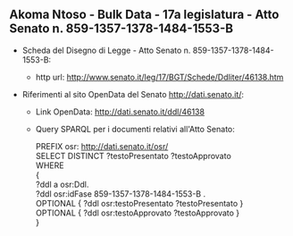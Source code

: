 ## Akoma Ntoso - Bulk Data - 17a legislatura - Atto Senato n. 859-1357-1378-1484-1553-B ##

* Scheda del Disegno di Legge - Atto Senato n. 859-1357-1378-1484-1553-B:
	* http url: http://www.senato.it/leg/17/BGT/Schede/Ddliter/46138.htm

* Riferimenti al sito OpenData del Senato http://dati.senato.it/:
	* Link OpenData: http://dati.senato.it/ddl/46138
	* Query SPARQL per i documenti relativi all'Atto Senato:

        PREFIX osr: <http://dati.senato.it/osr/>  
		SELECT DISTINCT ?testoPresentato ?testoApprovato  
		WHERE  
		{  
		    ?ddl a osr:Ddl.  
		    ?ddl osr:idFase 859-1357-1378-1484-1553-B .  
		    OPTIONAL { ?ddl osr:testoPresentato ?testoPresentato }  
		    OPTIONAL { ?ddl osr:testoApprovato ?testoApprovato }  
		}
		